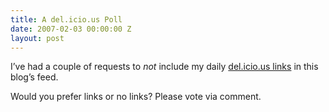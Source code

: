```yaml
---
title: A del.icio.us Poll
date: 2007-02-03 00:00:00 Z
layout: post
---
```





I’ve had a couple of requests to *not* include my daily [del.icio.us links](http://del.icio.us/al3x) in this blog’s feed.

Would you prefer links or no links? Please vote via comment.
